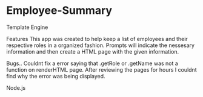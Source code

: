 # Employee-Summary
Template Engine

Features
This app was created to help keep a list of employees and their respective roles in a organized fashion. 
Prompts will indicate the nessesary information and then create a HTML page with the given information.

Bugs..
Couldnt fix a error saying that .getRole or .getName was not a function on renderHTML page. After reviewing the pages for hours I couldnt find why the error was being displayed.

Node.js